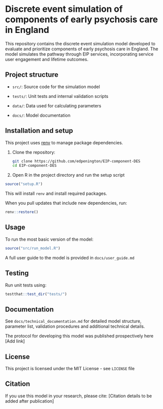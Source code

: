 # Discrete event simulation of components of early psychosis care in England

This repository contains the discrete event simulation model developed to evaluate and prioritize components of early psychosis care in England. The model simulates the pathway through EIP services, incorporating service user engagement and lifetime outcomes.

## Project structure

-   `src/`: Source code for the simulation model

-   `tests/`: Unit tests and internal validation scripts

-   `data/`: Data used for calculating parameters

-   `docs/`: Model documentation

## Installation and setup

This project uses [renv](https://rstudio.github.io/renv/) to manage package dependencies.

1.  Clone the repository:

    ``` bash
    git clone https://github.com/edpenington/EIP-component-DES
    cd EIP-component-DES
    ```

2.  Open R in the project directory and run the setup script

  ``` R
  source("setup.R")
  ```
  
  This will install `renv` and install required packages.

When you pull updates that include new dependencies, run:

```R
renv::restore()
```

## Usage

To run the most basic version of the model:

```R
source("src/run_model.R")
```

A full user guide to the model is provided in `docs/user_guide.md`

## Testing

Run unit tests using:

```R
testthat::test_dir("tests/")
```

## Documentation

See `docs/technical_documentation.md` for detailed model structure, parameter list, validation procedures and additional technical details.

The protocol for developing this model was published prospectively here [Add link]

## License

This project is licensed under the MIT License - see `LICENSE` file

## Citation

If you use this model in your research, please cite:
[Citation details to be added after publication]

